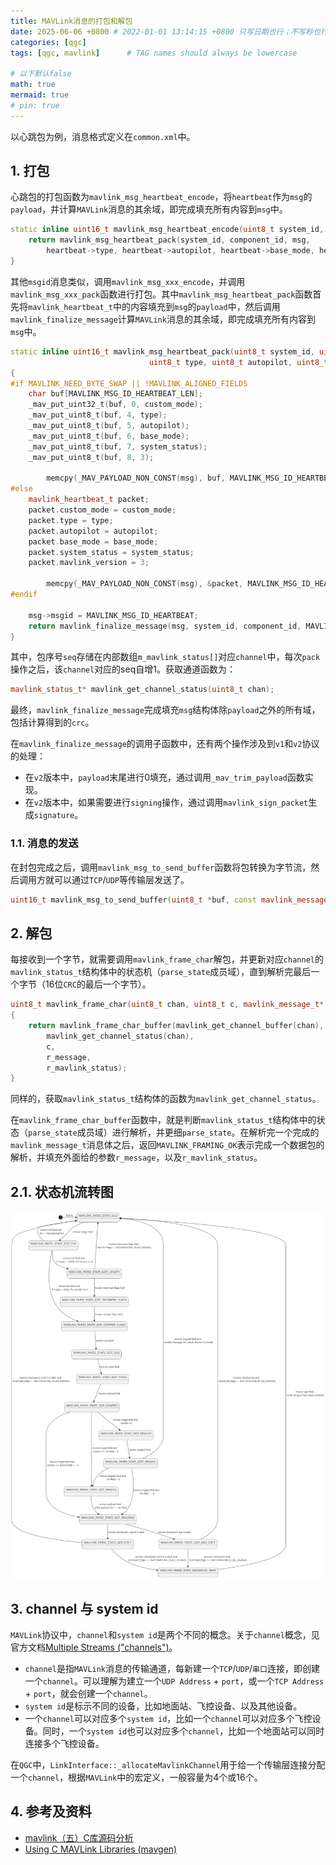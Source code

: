 ```yaml
---
title: MAVLink消息的打包和解包
date: 2025-06-06 +0800 # 2022-01-01 13:14:15 +0800 只写日期也行；不写秒也行；这样也行 2022-03-09T00:55:42+08:00
categories: [qgc]
tags: [qgc, mavlink]      # TAG names should always be lowercase

# 以下默认false
math: true
mermaid: true
# pin: true
---
```


以心跳包为例，消息格式定义在`common.xml`中。

## 1. 打包 ##

心跳包的打包函数为`mavlink_msg_heartbeat_encode`，将`heartbeat`作为`msg`的`payload`，并计算`MAVLink`消息的其余域，即完成填充所有内容到`msg`中。

```c++
static inline uint16_t mavlink_msg_heartbeat_encode(uint8_t system_id, uint8_t component_id, mavlink_message_t* msg, const mavlink_heartbeat_t* heartbeat) {
    return mavlink_msg_heartbeat_pack(system_id, component_id, msg, 
        heartbeat->type, heartbeat->autopilot, heartbeat->base_mode, heartbeat->custom_mode, heartbeat->system_status);
}
```

其他`msgid`消息类似，调用`mavlink_msg_xxx_encode`，并调用`mavlink_msg_xxx_pack`函数进行打包。其中`mavlink_msg_heartbeat_pack`函数首先将`mavlink_heartbeat_t`中的内容填充到`msg`的`payload`中，然后调用`mavlink_finalize_message`计算`MAVLink`消息的其余域，即完成填充所有内容到`msg`中。

```c++
static inline uint16_t mavlink_msg_heartbeat_pack(uint8_t system_id, uint8_t component_id, mavlink_message_t* msg,
                               uint8_t type, uint8_t autopilot, uint8_t base_mode, uint32_t custom_mode, uint8_t system_status)
{
#if MAVLINK_NEED_BYTE_SWAP || !MAVLINK_ALIGNED_FIELDS
    char buf[MAVLINK_MSG_ID_HEARTBEAT_LEN];
    _mav_put_uint32_t(buf, 0, custom_mode);
    _mav_put_uint8_t(buf, 4, type);
    _mav_put_uint8_t(buf, 5, autopilot);
    _mav_put_uint8_t(buf, 6, base_mode);
    _mav_put_uint8_t(buf, 7, system_status);
    _mav_put_uint8_t(buf, 8, 3);

        memcpy(_MAV_PAYLOAD_NON_CONST(msg), buf, MAVLINK_MSG_ID_HEARTBEAT_LEN);
#else
    mavlink_heartbeat_t packet;
    packet.custom_mode = custom_mode;
    packet.type = type;
    packet.autopilot = autopilot;
    packet.base_mode = base_mode;
    packet.system_status = system_status;
    packet.mavlink_version = 3;

        memcpy(_MAV_PAYLOAD_NON_CONST(msg), &packet, MAVLINK_MSG_ID_HEARTBEAT_LEN);
#endif

    msg->msgid = MAVLINK_MSG_ID_HEARTBEAT;
    return mavlink_finalize_message(msg, system_id, component_id, MAVLINK_MSG_ID_HEARTBEAT_MIN_LEN, MAVLINK_MSG_ID_HEARTBEAT_LEN, MAVLINK_MSG_ID_HEARTBEAT_CRC);
}
```

其中，包序号`seq`存储在内部数组`m_mavlink_status[]`对应`channel`中，每次`pack`操作之后，该`channel`对应的seq自增1。获取通道函数为：

```c++
mavlink_status_t* mavlink_get_channel_status(uint8_t chan);
```

最终，`mavlink_finalize_message`完成填充`msg`结构体除`payload`之外的所有域，包括计算得到的`crc`。

在`mavlink_finalize_message`的调用子函数中，还有两个操作涉及到`v1`和`v2`协议的处理：

* 在`v2`版本中，`payload`末尾进行0填充，通过调用`_mav_trim_payload`函数实现。
* 在`v2`版本中，如果需要进行`signing`操作，通过调用`mavlink_sign_packet`生成`signature`。

### 1.1. 消息的发送 ###

在封包完成之后，调用`mavlink_msg_to_send_buffer`函数将包转换为字节流，然后调用方就可以通过`TCP`/`UDP`等传输层发送了。

```c++
uint16_t mavlink_msg_to_send_buffer(uint8_t *buf, const mavlink_message_t *msg);
```

## 2. 解包 ##

每接收到一个字节，就需要调用`mavlink_frame_char`解包，并更新对应`channel`的`mavlink_status_t`结构体中的状态机（`parse_state`成员域），直到解析完最后一个字节（16位`CRC`的最后一个字节）。

```c++
uint8_t mavlink_frame_char(uint8_t chan, uint8_t c, mavlink_message_t* r_message, mavlink_status_t* r_mavlink_status)
{
    return mavlink_frame_char_buffer(mavlink_get_channel_buffer(chan),
        mavlink_get_channel_status(chan),
        c,
        r_message,
        r_mavlink_status);
}
```

同样的，获取`mavlink_status_t`结构体的函数为`mavlink_get_channel_status`。

在`mavlink_frame_char_buffer`函数中，就是判断`mavlink_status_t`结构体中的状态（`parse_state`成员域）进行解析，并更细`parse_state`。在解析完一个完成的`mavlink_message_t`消息体之后，返回`MAVLINK_FRAMING_OK`表示完成一个数据包的解析，并填充外面给的参数`r_message`，以及`r_mavlink_status`。

## 2.1. 状态机流转图 ##

![mavlink_frame_char_buffer state flow](/assets/images/qgc/20250606/mavlink_frame_char_buffer_state_flow.png)

## 3. channel 与 system id ##

`MAVLink`协议中，`channel`和`system id`是两个不同的概念。关于`channel`概念，见官方文档[Multiple Streams ("channels")](https://mavlink.io/en/mavgen_c/#channels)。

* `channel`是指`MAVLink`消息的传输通道，每新建一个`TCP`/`UDP`/`串口`连接，即创建一个`channel`。可以理解为建立一个`UDP Address` + `port`，或一个`TCP Address` + `port`，就会创建一个`channel`。
* `system id`是标示不同的设备，比如地面站、飞控设备、以及其他设备。
* 一个`channel`可以对应多个`system id`，比如一个`channel`可以对应多个飞控设备。同时，一个`system id`也可以对应多个`channel`，比如一个地面站可以同时连接多个飞控设备。

在`QGC`中，`LinkInterface::_allocateMavlinkChannel`用于给一个传输层连接分配一个`channel`，根据`MAVLink`中的宏定义，一般容量为4个或16个。

## 4. 参考及资料 ##

* [mavlink（五）C库源码分析](https://www.cnblogs.com/hjx168/p/17737335.html)
* [Using C MAVLink Libraries (mavgen)](https://mavlink.io/en/mavgen_c/)